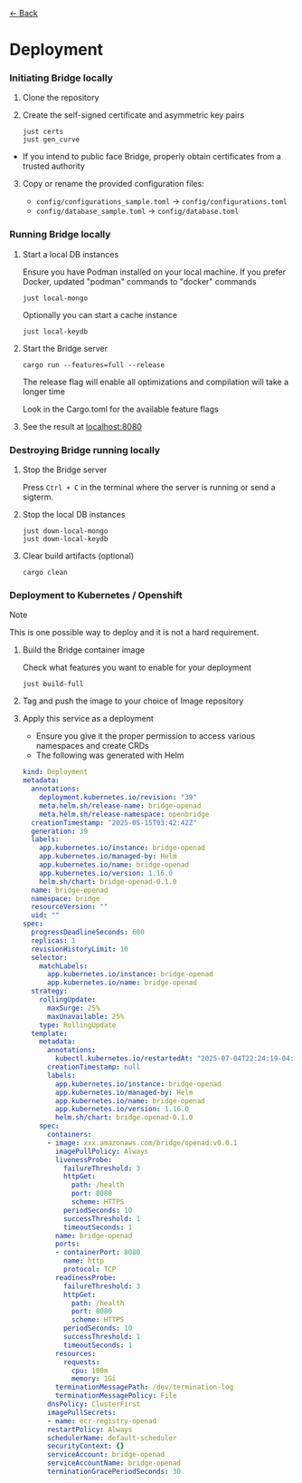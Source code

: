 [&#8592; Back](../#bridge)

# Deployment

### Initiating Bridge locally

1.  Clone the repository
2.  Create the self-signed certificate and asymmetric key pairs

    ```shell
    just certs
    just gen_curve
    ```
- If you intend to public face Bridge, properly obtain certificates from a trusted authority

3.  Copy or rename the provided configuration files:

    -   `config/configurations_sample.toml` &#8594; `config/configurations.toml`
    -   `config/database_sample.toml` &#8594; `config/database.toml`

### Running Bridge locally

1.  Start a local DB instances

    Ensure you have Podman installed on your local machine. If you prefer Docker, updated "podman" commands to "docker" commands

    ```shell
    just local-mongo
    ```

    Optionally you can start a cache instance

    ```shell
    just local-keydb
    ```

2.  Start the Bridge server

    ```shell
    cargo run --features=full --release
    ```

    The release flag will enable all optimizations and compilation will take a longer time
    
    Look in the Cargo.toml for the available feature flags

3.  See the result at [localhost:8080](https://localhost:8080)

### Destroying Bridge running locally

1.  Stop the Bridge server

    Press `Ctrl + C` in the terminal where the server is running or send a sigterm.

2.  Stop the local DB instances

    ```shell
    just down-local-mongo
    just down-local-keydb
    ```

3.  Clear build artifacts (optional)
    ```shell
    cargo clean
    ```

### Deployment to Kubernetes / Openshift
> [!NOTE]
> This is one possible way to deploy and it is not a hard requirement.

1.  Build the Bridge container image

    Check what features you want to enable for your deployment
    ```shell
    just build-full
    ```

2.  Tag and push the image to your choice of Image repository

3.  Apply this service as a deployment
    - Ensure you give it the proper permission to access various namespaces and create CRDs
    - The following was generated with Helm
    ```yaml
    kind: Deployment
    metadata:
      annotations:
        deployment.kubernetes.io/revision: "39"
        meta.helm.sh/release-name: bridge-openad
        meta.helm.sh/release-namespace: openbridge
      creationTimestamp: "2025-05-15T03:42:42Z"
      generation: 39
      labels:
        app.kubernetes.io/instance: bridge-openad
        app.kubernetes.io/managed-by: Helm
        app.kubernetes.io/name: bridge-openad
        app.kubernetes.io/version: 1.16.0
        helm.sh/chart: bridge-openad-0.1.0
      name: bridge-openad
      namespace: bridge
      resourceVersion: ""
      uid: ""
    spec:
      progressDeadlineSeconds: 600
      replicas: 1
      revisionHistoryLimit: 10
      selector:
        matchLabels:
          app.kubernetes.io/instance: bridge-openad
          app.kubernetes.io/name: bridge-openad
      strategy:
        rollingUpdate:
          maxSurge: 25%
          maxUnavailable: 25%
        type: RollingUpdate
      template:
        metadata:
          annotations:
            kubectl.kubernetes.io/restartedAt: "2025-07-04T22:24:19-04:00"
          creationTimestamp: null
          labels:
            app.kubernetes.io/instance: bridge-openad
            app.kubernetes.io/managed-by: Helm
            app.kubernetes.io/name: bridge-openad
            app.kubernetes.io/version: 1.16.0
            helm.sh/chart: bridge-openad-0.1.0
        spec:
          containers:
          - image: xxx.amazonaws.com/bridge/openad:v0.0.1
            imagePullPolicy: Always
            livenessProbe:
              failureThreshold: 3
              httpGet:
                path: /health
                port: 8080
                scheme: HTTPS
              periodSeconds: 10
              successThreshold: 1
              timeoutSeconds: 1
            name: bridge-openad
            ports:
            - containerPort: 8080
              name: http
              protocol: TCP
            readinessProbe:
              failureThreshold: 3
              httpGet:
                path: /health
                port: 8080
                scheme: HTTPS
              periodSeconds: 10
              successThreshold: 1
              timeoutSeconds: 1
            resources:
              requests:
                cpu: 100m
                memory: 1Gi
            terminationMessagePath: /dev/termination-log
            terminationMessagePolicy: File
          dnsPolicy: ClusterFirst
          imagePullSecrets:
          - name: ecr-registry-openad
          restartPolicy: Always
          schedulerName: default-scheduler
          securityContext: {}
          serviceAccount: bridge-openad
          serviceAccountName: bridge-openad
          terminationGracePeriodSeconds: 30
    ```
